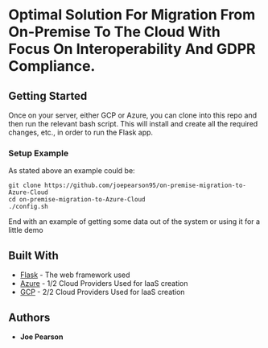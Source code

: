 # Optimal Solution For Migration From On-Premise To The Cloud With Focus On Interoperability And GDPR Compliance.

## Getting Started

Once on your server, either GCP or Azure, you can clone into this repo and then run the relevant bash script. This will install and create all the required changes, etc., in order to run the Flask app.

### Setup Example

As stated above an example could be:

```
git clone https://github.com/joepearson95/on-premise-migration-to-Azure-Cloud
cd on-premise-migration-to-Azure-Cloud
./config.sh
```

End with an example of getting some data out of the system or using it for a little demo

## Built With

* [Flask](https://www.fullstackpython.com/flask.html) - The web framework used
* [Azure](https://azure.microsoft.com/en-gb/free/search/?&ef_id=CjwKCAiAj-_xBRBjEiwAmRbqYoz2p4q_jVvSp777ycNgMRED-lihq42ecLzkPpTYtUOA8t-nx9Fa2hoC9rgQAvD_BwE:G:s&OCID=AID2000125_SEM_hICrOuLF&MarinID=hICrOuLF_324561059404_azure_e_c__62389748374_aud-395027706889:kwd-49508422&lnkd=Google_Azure_Brand&dclid=CJz_hICavecCFY_N3godNXsDFg) - 1/2 Cloud Providers Used for IaaS creation
* [GCP](https://cloud.google.com/gcp?utm_source=google&utm_medium=cpc&utm_campaign=emea-gb-all-en-dr-bkws-all-all-trial-e-gcp-1008073&utm_content=text-ad-none-any-DEV_c-CRE_339065170698-ADGP_Hybrid+%7C+AW+SEM+%7C+BKWS+~+EXA_M:1_GB_EN_General_Cloud_gcp-KWID_43700016286040951-aud-304040939401:kwd-87853815-userloc_1006876&utm_term=KW_gcpg&ds_rl=1242853&ds_rl=1245734&ds_rl=1245734&gclid=CjwKCAiAj-_xBRBjEiwAmRbqYtksuZ-qwMiv_2MwK0llDhUlowwWtl5Mi__rb0NV5nhFYmW87GAvoRoCx-kQAvD_BwE) - 2/2 Cloud Providers Used for IaaS creation

## Authors

* **Joe Pearson**
